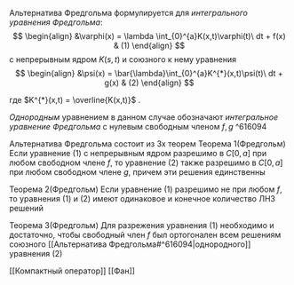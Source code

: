 Альтернатива Фредгольма формулируется для *интегрального уравнения Фредгольма*:
$$
\begin{align}
&\varphi(x) = \lambda \int_{0}^{a}K(x,t)\varphi(t)\ dt + f(x) & (1)
\end{align}
$$
с непрерывным ядром $K(s,t)$ и союзного к нему уравнения 
$$
\begin{align}
&\psi(x) = \bar{\lambda}\int_{0}^{a}K^{*}(x,t)\psi(t)\ dt + g(x) & (2)
\end{align}
$$

где $K^{*}(x,t) = \overline{K(x,t)}$ .


*Однородным* уравнением в данном случае обозначают *интегральное уравнение Фредгольма* с нулевым свободным членом $f, g$ ^616094


Альтернатива Фредгольма состоит из 3х теорем
Теорема 1(Фредгольм)
Если уравнение (1) с непрерывным ядром разрешимо в $C[0,a]$ при любом свободном члене $f$, то уравнение (2) также разрешимо в $C[0,a]$ при любом свободном члене $g$, причем эти решения единственны

Теорема 2(Фредгольм)
Если уравнение (1) разрешимо не при любом $f$, то уравнения (1) и (2) имеют одинаковое и конечное количество ЛНЗ решений

Теорема 3(Фредгольм)
Для разрежения уравнения (1) необходимо и достаточно, чтобы свободный член $f$ был ортогонален всем решениям союзного [[Альтернатива Фредгольма#^616094|однородного]] уравнения (2)

[[Компактный оператор]] [[Фан]]